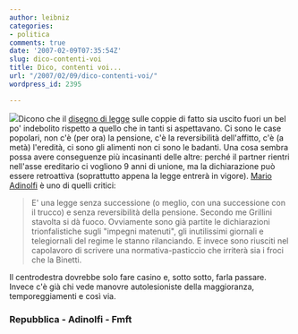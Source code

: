 ```yaml
---
author: leibniz
categories:
- politica
comments: true
date: '2007-02-09T07:35:54Z'
slug: dico-contenti-voi
title: Dico, contenti voi...
url: "/2007/02/09/dico-contenti-voi/"
wordpress_id: 2395

---
```

[![](http://www.fmft.net/archives/gay%20marriage%201/2456934909.jpg)](http://www.fmft.net/archives/cat_society.html)Dicono che il [disegno di legge](http://www.repubblica.it/2007/01/sezioni/politica/coppie-di-fatto2/ddl-coppie-di-fatto/ddl-coppie-di-fatto.html) sulle coppie di fatto sia uscito fuori un bel po' indebolito rispetto a quello che in tanti si aspettavano. Ci sono le case popolari, non c'è (per ora) la pensione, c'è la reversibilità dell'affitto, c'è (a metà) l'eredità, ci sono gli alimenti non ci sono le badanti. Una cosa  sembra possa avere conseguenze più incasinanti delle altre: perché il partner rientri nell'asse ereditario ci vogliono 9 anni di unione, ma la dichiarazione può essere retroattiva (soprattutto appena la legge entrerà in vigore). [Mario Adinolfi](http://marioadinolfi.ilcannocchiale.it/blogs/style/acquario/dettaglio.asp?id_blog=710&id_blogdoc=1355850) è uno di quelli critici:


> E' una legge senza successione (o meglio, con una successione con il trucco) e senza reversibilità della pensione. Secondo me Grillini stavolta si dà fuoco. Ovviamente sono già partite le dichiarazioni trionfalistiche sugli "impegni matenuti", gli inutilissimi giornali e telegiornali del regime le stanno rilanciando. E invece sono riusciti nel capolavoro di scrivere una normativa-pasticcio che irriterà sia i froci che la Binetti.


Il centrodestra dovrebbe solo fare casino e, sotto sotto, farla passare. Invece c'è già chi vede manovre autolesioniste della maggioranza, temporeggiamenti e così via.


### Repubblica - Adinolfi - Fmft
